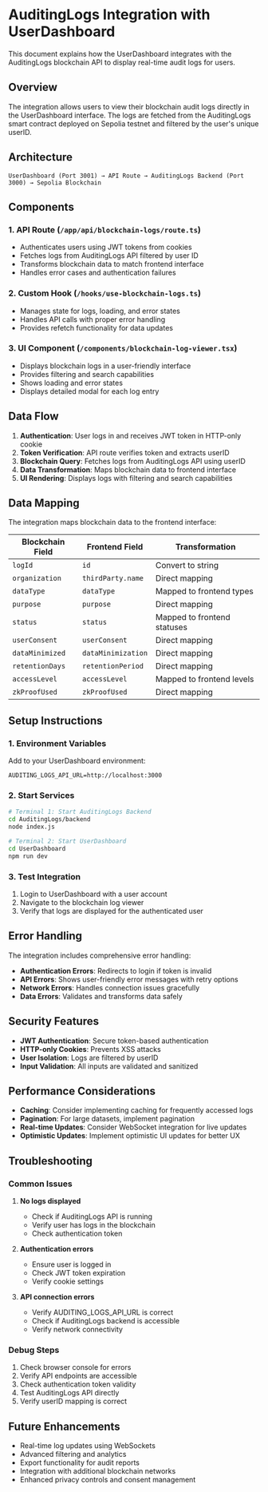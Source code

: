 # AuditingLogs Integration with UserDashboard

This document explains how the UserDashboard integrates with the AuditingLogs blockchain API to display real-time audit logs for users.

## Overview

The integration allows users to view their blockchain audit logs directly in the UserDashboard interface. The logs are fetched from the AuditingLogs smart contract deployed on Sepolia testnet and filtered by the user's unique userID.

## Architecture

```
UserDashboard (Port 3001) → API Route → AuditingLogs Backend (Port 3000) → Sepolia Blockchain
```

## Components

### 1. API Route (`/app/api/blockchain-logs/route.ts`)

- Authenticates users using JWT tokens from cookies
- Fetches logs from AuditingLogs API filtered by user ID
- Transforms blockchain data to match frontend interface
- Handles error cases and authentication failures

### 2. Custom Hook (`/hooks/use-blockchain-logs.ts`)

- Manages state for logs, loading, and error states
- Handles API calls with proper error handling
- Provides refetch functionality for data updates

### 3. UI Component (`/components/blockchain-log-viewer.tsx`)

- Displays blockchain logs in a user-friendly interface
- Provides filtering and search capabilities
- Shows loading and error states
- Displays detailed modal for each log entry

## Data Flow

1. **Authentication**: User logs in and receives JWT token in HTTP-only cookie
2. **Token Verification**: API route verifies token and extracts userID
3. **Blockchain Query**: Fetches logs from AuditingLogs API using userID
4. **Data Transformation**: Maps blockchain data to frontend interface
5. **UI Rendering**: Displays logs with filtering and search capabilities

## Data Mapping

The integration maps blockchain data to the frontend interface:

| Blockchain Field | Frontend Field     | Transformation              |
| ---------------- | ------------------ | --------------------------- |
| `logId`          | `id`               | Convert to string           |
| `organization`   | `thirdParty.name`  | Direct mapping              |
| `dataType`       | `dataType`         | Mapped to frontend types    |
| `purpose`        | `purpose`          | Direct mapping              |
| `status`         | `status`           | Mapped to frontend statuses |
| `userConsent`    | `userConsent`      | Direct mapping              |
| `dataMinimized`  | `dataMinimization` | Direct mapping              |
| `retentionDays`  | `retentionPeriod`  | Direct mapping              |
| `accessLevel`    | `accessLevel`      | Mapped to frontend levels   |
| `zkProofUsed`    | `zkProofUsed`      | Direct mapping              |

## Setup Instructions

### 1. Environment Variables

Add to your UserDashboard environment:

```env
AUDITING_LOGS_API_URL=http://localhost:3000
```

### 2. Start Services

```bash
# Terminal 1: Start AuditingLogs Backend
cd AuditingLogs/backend
node index.js

# Terminal 2: Start UserDashboard
cd UserDashboard
npm run dev
```

### 3. Test Integration

1. Login to UserDashboard with a user account
2. Navigate to the blockchain log viewer
3. Verify that logs are displayed for the authenticated user

## Error Handling

The integration includes comprehensive error handling:

- **Authentication Errors**: Redirects to login if token is invalid
- **API Errors**: Shows user-friendly error messages with retry options
- **Network Errors**: Handles connection issues gracefully
- **Data Errors**: Validates and transforms data safely

## Security Features

- **JWT Authentication**: Secure token-based authentication
- **HTTP-only Cookies**: Prevents XSS attacks
- **User Isolation**: Logs are filtered by userID
- **Input Validation**: All inputs are validated and sanitized

## Performance Considerations

- **Caching**: Consider implementing caching for frequently accessed logs
- **Pagination**: For large datasets, implement pagination
- **Real-time Updates**: Consider WebSocket integration for live updates
- **Optimistic Updates**: Implement optimistic UI updates for better UX

## Troubleshooting

### Common Issues

1. **No logs displayed**

   - Check if AuditingLogs API is running
   - Verify user has logs in the blockchain
   - Check authentication token

2. **Authentication errors**

   - Ensure user is logged in
   - Check JWT token expiration
   - Verify cookie settings

3. **API connection errors**
   - Verify AUDITING_LOGS_API_URL is correct
   - Check if AuditingLogs backend is accessible
   - Verify network connectivity

### Debug Steps

1. Check browser console for errors
2. Verify API endpoints are accessible
3. Check authentication token validity
4. Test AuditingLogs API directly
5. Verify userID mapping is correct

## Future Enhancements

- Real-time log updates using WebSockets
- Advanced filtering and analytics
- Export functionality for audit reports
- Integration with additional blockchain networks
- Enhanced privacy controls and consent management
